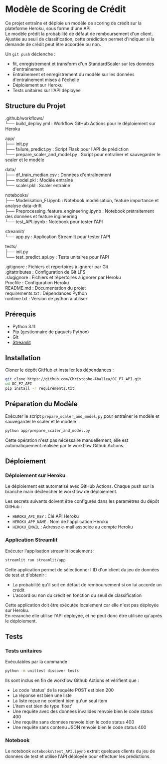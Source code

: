 # Modèle de Scoring de Crédit  

Ce projet entraîne et déploie un modèle de scoring de crédit sur la plateforme Heroku, sous forme d'une API.  
Le modèle prédit la probabilité de défaut de remboursement d'un client. Ajustée au seuil de classification, cette prédiction permet d'indiquer si la demande de crédit peut être accordée ou non.  

Un `git push` déclenche :  
- fit, enregistrement et transform d'un StandardScaler sur les données d'entraînement  
- Entraînement et enregistrement du modèle sur les données d'entraînement mises à l'échelle  
- Déploiement sur Heroku  
- Tests unitaires sur l'API déployée  

## Structure du Projet  
.github/workflows/  
└── build_deploy.yml : Workflow GitHub Actions pour le déploiement sur Heroku  

app/  
├── init.py   
├── failure_predict.py : Script Flask pour l'API de prédiction   
└── prepare_scaler_and_model.py : Script pour entraîner et sauvegarder le scaler et le modèle  

data/  
├── df_train_median.csv : Données d'entraînement  
├── model.pkl : Modèle entraîné  
└── scaler.pkl : Scaler entraîné  

notebooks/  
├── Modelisation_FI.ipynb : Notebook modélisation, feature importance et analyse data-drift  
├── Preprocessing_feature_engineering.ipynb : Notebook prétraitement des données et feature ingineering  
└── test_API.ipynb : Notebook pour tester l'API  

streamlit/  
└── app.py : Application Streamlit pour tester l'API  

tests/  
├── init.py  
└── test_predict_api.py : Tests unitaires pour l'API  

.gitignore : Fichiers et répertoires à ignorer par Git  
.gitattributes : Configuration de Git LFS  
.slugignore : Fichiers et répertoires à ignorer par Heroku  
Procfile : Configuration Heroku  
README.md : Documentation du projet  
requirements.txt : Dépendances Python  
runtime.txt : Version de python à utiliser  

## Prérequis  
- Python 3.11  
- Pip (gestionnaire de paquets Python)  
- Git  
- [Streamlit](https://streamlit.io/)    

## Installation  
Cloner le dépôt GitHub et installer les dépendances :  

```bash  
git clone https://github.com/Christophe-Aballea/OC_P7_API.git  
cd OC_P7_API  
pip install -r requirements.txt  
```

## Préparation du Modèle
Exécuter le script `prepare_scaler_and_model.py` pour entraîner le modèle et sauvegarder le scaler et le modèle :
```bash  
python app/prepare_scaler_and_model.py
```
Cette opération n'est pas nécessaire manuellement, elle est automatiquement réalisée par le workflow Github Actions.  

## Déploiement  
### Déploiement sur Heroku  
Le déploiement est automatisé avec GitHub Actions. Chaque push sur la branche main déclencher le workflow de déploiement.

Les secrets suivants doivent être configurés dans les paramètres du dépôt GitHub :  

* `HEROKU_API_KEY` : Clé API Heroku  
* `HEROKU_APP_NAME` : Nom de l'application Heroku  
* `HEROKU_EMAIL` : Adresse e-mail associée au compte Heroku  

### Application Streamlit  
Exécuter l'applisation streamlit localement :  
```bash  
streamlit run streamlit/app  
```

Cette application permet de sélectionner l'ID d'un client du jeu de données de test et d'obtenir :  
- La probabilité qu'il soit en défaut de remboursement si on lui accorde un crédit
- L'accord ou non du crédit en fonction du seuil de classification

Cette application doit être exécutée localement car elle n'est pas déployée sur Heroku.  
En revanche elle utilise l'API déployée, et ne peut donc être utilisée qu'après le déploiement.  

## Tests  
### Tests unitaires  
Exécutables par la commande :  
```bash  
python -m unittest discover tests  
```

Ils sont inclus en fin de workflow Github Actions et vérifient que :  
- Le code 'status' de la requête POST est bien 200  
- La réponse est bien une liste  
- La liste reçue ne contient bien qu'un seul item  
- L'item est bien de type 'float'  
- Une requête avec des données invalides renvoie bien le code status 400
- Une requête sans données renvoie bien le code status 400
- Une requête sans contenu JSON renvoie bien le code status 400

### Notebook  
Le notebook `notebooks\test_API.ipynb` extrait quelques clients du jeu de données de test et utilise l'API déployée pour effectuer les prédictions.  
